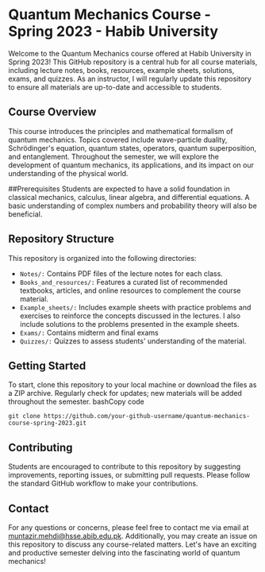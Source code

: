 
# Quantum Mechanics Course - Spring 2023 - Habib University

Welcome to the Quantum Mechanics course offered at Habib University in Spring 2023! This GitHub repository is a central hub for all course materials, including lecture notes, books, resources, example sheets, solutions, exams, and quizzes. As an instructor, I will regularly update this repository to ensure all materials are up-to-date and accessible to students.

## Course Overview
This course introduces the principles and mathematical formalism of quantum mechanics. Topics covered include wave-particle duality, Schrödinger's equation, quantum states, operators, quantum superposition, and entanglement. Throughout the semester, we will explore the development of quantum mechanics, its applications, and its impact on our understanding of the physical world.

##Prerequisites
Students are expected to have a solid foundation in classical mechanics, calculus, linear algebra, and differential equations. A basic understanding of complex numbers and probability theory will also be beneficial.

## Repository Structure
This repository is organized into the following directories:
- `Notes/:` Contains PDF files of the lecture notes for each class.
- `Books_and_resources/:` Features a curated list of recommended textbooks, articles, and online resources to complement the course material.
- `Example_sheets/:` Includes example sheets with practice problems and exercises to reinforce the concepts discussed in the lectures. I also include solutions to the problems presented in the example sheets.
- `Exams/:` Contains midterm and final exams
- `Quizzes/:` Quizzes to assess students' understanding of the material.

## Getting Started
To start, clone this repository to your local machine or download the files as a ZIP archive. Regularly check for updates; new materials will be added throughout the semester.
bashCopy code

`git clone https://github.com/your-github-username/quantum-mechanics-course-spring-2023.git`

## Contributing

Students are encouraged to contribute to this repository by suggesting improvements, reporting issues, or submitting pull requests. Please follow the standard GitHub workflow to make your contributions.

## Contact
For any questions or concerns, please feel free to contact me via email at muntazir.mehdi@hsse.abib.edu.pk. Additionally, you may create an issue on this repository to discuss any course-related matters.
Let's have an exciting and productive semester delving into the fascinating world of quantum mechanics!
